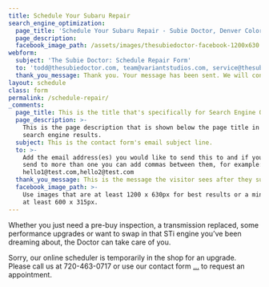 ```yaml
---
title: Schedule Your Subaru Repair
search_engine_optimization:
  page_title: 'Schedule Your Subaru Repair - Subie Doctor, Denver Colorado'
  page_description:
  facebook_image_path: /assets/images/thesubiedoctor-facebook-1200x630.png
webform:
  subject: 'The Subie Doctor: Schedule Repair Form'
  to: 'todd@thesubiedoctor.com, team@variantstudios.com, service@thesubiedoctor.com'
  thank_you_message: Thank you. Your message has been sent. We will contact you shortly.
layout: schedule
class: form
permalink: /schedule-repair/
_comments:
  page_title: This is the title that's specifically for Search Engine Optimization.
  page_description: >-
    This is the page description that is shown below the page title in the
    search engine results.
  subject: This is the contact form's email subject line.
  to: >-
    Add the email address(es) you would like to send this to and if you want to
    send to more than one you can add commas between them, for example:
    hello1@test.com,hello2@test.com
  thank_you_message: This is the message the visitor sees after they submit a contact message.
  facebook_image_path: >-
    Use images that are at least 1200 x 630px for best results or a minimum of
    at least 600 x 315px.
---
```


Whether you just need a pre-buy inspection, a transmission replaced, some performance upgrades or want to swap in that STi engine you’ve been dreaming about, the Doctor can take care of you.

Sorry, our online scheduler is temporarily in the shop for an upgrade.&nbsp; Please call us at 720-463-0717 or use our contact form&nbsp;[...](/contact/)&nbsp;to request an appointment.
